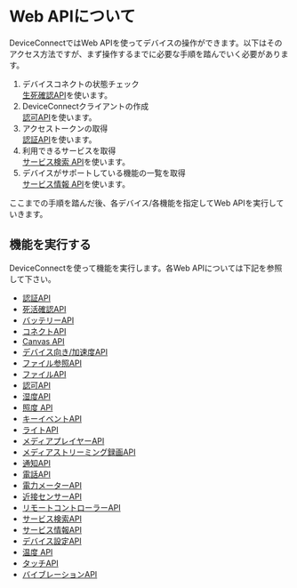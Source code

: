 # Web APIについて

DeviceConnectではWeb APIを使ってデバイスの操作ができます。以下はそのアクセス方法ですが、まず操作するまでに必要な手順を踏んでいく必要があります。

1. デバイスコネクトの状態チェック  
[生死確認API](/webapi/availabillity/)を使います。
1. DeviceConnectクライアントの作成  
[認可API](/webapi/grant)を使います。
1. アクセストークンの取得  
[認証API](/webapi/authorization)を使います。
1. 利用できるサービスを取得  
[サービス検索 API](/webapi/servicediscovery)を使います。
1. デバイスがサポートしている機能の一覧を取得  
[サービス情報 API](/webapi/serviceinformation)を使います。

ここまでの手順を踏んだ後、各デバイス/各機能を指定してWeb APIを実行していきます。

## 機能を実行する

DeviceConnectを使って機能を実行します。各Web APIについては下記を参照して下さい。

- [認証API](/webapi/authorization)
- [死活確認API](/webapi/availabillity)
- [バッテリーAPI](/webapi/battery)
- [コネクトAPI](/webapi/connect)
- [Canvas API](/webapi/canvas)
- [デバイス向き/加速度API](/webapi/deviceorientation)
- [ファイル参照API](/webapi/fileDescriptor)
- [ファイルAPI](/webapi/file)
- [認可API](/webapi/grant)
- [湿度API](/webapi/humidity)
- [照度 API](/webapi/illuminance)
- [キーイベントAPI](/webapi/keyevent)
- [ライトAPI](/webapi/light)
- [メディアプレイヤーAPI](/webapi/mediaPlayer)
- [メディアストリーミング録画API](/webapi/mediastreamRecording)
- [通知API](/webapi/notification)
- [電話API](/webapi/phone)
- [電力メーターAPI](/webapi/powermeter)
- [近接センサーAPI](/webapi/proximity)
- [リモートコントローラーAPI](/webapi/remoteController)
- [サービス検索API](/webapi/servicediscovery)
- [サービス情報API](/webapi/serviceinformation)
- [デバイス設定API](/webapi/settings)
- [温度 API](/webapi/temperature)
- [タッチAPI](/webapi/touch)
- [バイブレーションAPI](/webapi/vibration)
